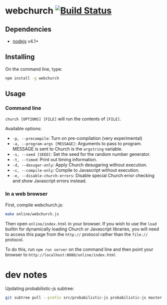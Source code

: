 # webchurch [![Build Status](https://travis-ci.org/probmods/webchurch.svg?branch=master)](https://travis-ci.org/probmods/webchurch)



## Dependencies
- [nodejs](http://nodejs.org/download/) v4.1+

## Installing

On the command line, type:

```sh
npm install -g webchurch
```

## Usage

### Command line
`church [OPTIONS] [FILE]` will run the contents of `[FILE]`.

Available options:

- `-p, --precompile`: Turn on pre-compilation (very experimental)
- `-a, --program-args [MESSAGE]`: Arguments to pass to program. MESSAGE is sent to Church is the `argstring` variable.
- `-s, --seed [SEED]`: Set the seed for the random number generator.
- `-t, --timed`: Print out timing information.
- `-d, --desugar-only`: Apply Church desugaring without execution.
- `-c, --compile-only`: Compile to Javascript without execution.
- `-e, --disable-church-errors`: Disable special Church error checking and show Javascript errors instead.

### In a web browser
First, compile webchurch.js:

```sh
make online/webchurch.js
```

Then open `online/index.html` in your browser.
If you wish to use the `load` builtin for dynamically loading Church or Javascript libraries, you will need to access this page from the `http://` protocol rather than the `file://` protocol.

To do this, run `npm run server` on the command line and then point your browser to `http://localhost:8080/online/index.html`


# dev notes

Updating probabilistic-js subtree:

```sh
git subtree pull --prefix src/probabilistic-js probabilistic-js master --squash
```
